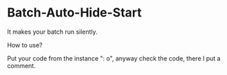 # Batch-Auto-Hide-Start
 It makes your batch run silently.

How to use?

Put your code from the instance ": o", anyway check the code, there I put a comment.
